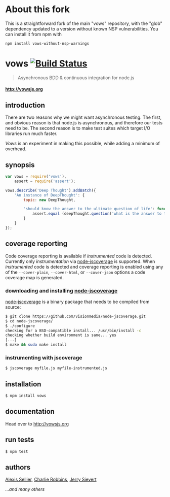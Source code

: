 # About this fork

This is a straightforward fork of the main "vows" repository,
with the "glob" dependency updated to a version without
known NSP vulnerabilities.  You can install it from npm
with

  `npm install vows-without-nsp-warnings`


# vows [![Build Status](https://api.travis-ci.org/vowsjs/vows.svg)](http://travis-ci.org/vowsjs/vows)

> Asynchronous BDD & continuous integration for node.js

#### <http://vowsjs.org> #

introduction
------------
There are two reasons why we might want asynchronous testing. The first, and obvious reason is that node.js is asynchronous, and therefore our tests need to be. The second reason is to make test suites which target I/O libraries run much faster.

_Vows_ is an experiment in making this possible, while adding a minimum of overhead.

synopsis
--------

```js
var vows = require('vows'),
    assert = require('assert');

vows.describe('Deep Thought').addBatch({
    'An instance of DeepThought': {
        topic: new DeepThought,

        'should know the answer to the ultimate question of life': function (deepThought) {
            assert.equal (deepThought.question('what is the answer to the universe?'), 42);
        }
    }
});
```

coverage reporting
------------------
Code coverage reporting is available if _instrumented_ code is detected.  Currently only _instrumentation_ via [node-jscoverage](https://github.com/visionmedia/node-jscoverage) is supported.  When _instrumented_ code is detected and coverage reporting is enabled using any of the `--cover-plain`, `--cover-html`, or `--cover-json` options a code coverage map is generated.

### downloading and installing [node-jscoverage](https://github.com/visionmedia/node-jscoverage)
[node-jscoverage](https://github.com/visionmedia/node-jscoverage) is a binary package that needs to be compiled from source:

```sh
$ git clone https://github.com/visionmedia/node-jscoverage.git
$ cd node-jscoverage/
$ ./configure
checking for a BSD-compatible install... /usr/bin/install -c
checking whether build environment is sane... yes
[...]
$ make && sudo make install
```

### instrumenting with jscoverage

```sh
$ jscoverage myfile.js myfile-instrumented.js
```

installation
------------

```sh
$ npm install vows
```

documentation
-------------

Head over to <http://vowsjs.org>

run tests
-------------

```sh
$ npm test
```

authors
-------

[Alexis Sellier](https://github.com/cloudhead), [Charlie Robbins](https://github.com/indexzero), [Jerry Sievert](https://github.com/jerrysievert)

*...and many others*

